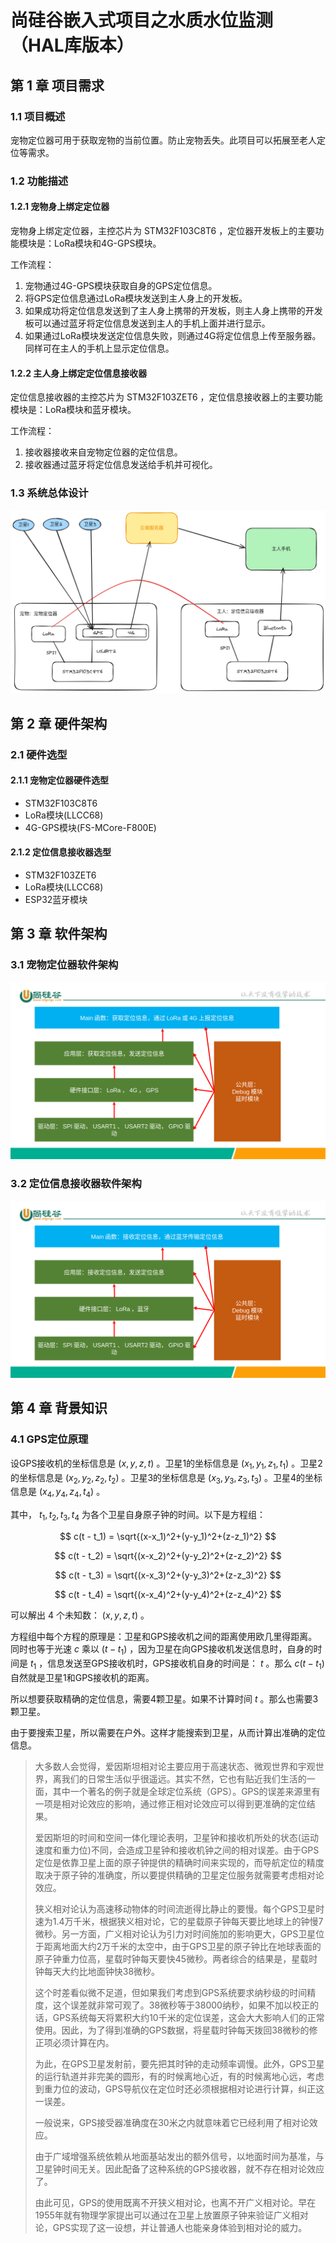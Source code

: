 # 尚硅谷嵌入式项目之水质水位监测（HAL库版本）

## 第 1 章 项目需求

### 1.1 项目概述

宠物定位器可用于获取宠物的当前位置。防止宠物丢失。此项目可以拓展至老人定位等需求。

### 1.2 功能描述

#### 1.2.1 宠物身上绑定定位器

宠物身上绑定定位器，主控芯片为 STM32F103C8T6 ，定位器开发板上的主要功能模块是：LoRa模块和4G-GPS模块。

工作流程：

1. 宠物通过4G-GPS模块获取自身的GPS定位信息。
2. 将GPS定位信息通过LoRa模块发送到主人身上的开发板。
3. 如果成功将定位信息发送到了主人身上携带的开发板，则主人身上携带的开发板可以通过蓝牙将定位信息发送到主人的手机上面并进行显示。
4. 如果通过LoRa模块发送定位信息失败，则通过4G将定位信息上传至服务器。同样可在主人的手机上显示定位信息。

#### 1.2.2 主人身上绑定定位信息接收器

定位信息接收器的主控芯片为 STM32F103ZET6 ，定位信息接收器上的主要功能模块是：LoRa模块和蓝牙模块。

工作流程：

1. 接收器接收来自宠物定位器的定位信息。
2. 接收器通过蓝牙将定位信息发送给手机并可视化。

### 1.3 系统总体设计

![](./总体架构图.png)

## 第 2 章 硬件架构

### 2.1 硬件选型

#### 2.1.1 宠物定位器硬件选型

- STM32F103C8T6
- LoRa模块(LLCC68)
- 4G-GPS模块(FS-MCore-F800E)

#### 2.1.2 定位信息接收器选型

- STM32F103ZET6
- LoRa模块(LLCC68)
- ESP32蓝牙模块

## 第 3 章 软件架构

### 3.1 宠物定位器软件架构

![](./宠物定位器软件架构.png)

### 3.2 定位信息接收器软件架构

![](./定位信息接收器软件架构.png)

## 第 4 章 背景知识

### 4.1 GPS定位原理

设GPS接收机的坐标信息是 $(x, y, z, t)$ 。卫星1的坐标信息是 $(x_1, y_1, z_1, t_1)$ 。卫星2的坐标信息是 $(x_2, y_2, z_2, t_2)$ 。卫星3的坐标信息是 $(x_3, y_3, z_3, t_3)$ 。卫星4的坐标信息是 $(x_4, y_4, z_4, t_4)$ 。

其中， $t_1, t_2, t_3, t_4$ 为各个卫星自身原子钟的时间。以下是方程组：

$$
c(t - t_1) = \sqrt{(x-x_1)^2+(y-y_1)^2+(z-z_1)^2}
$$

$$
c(t - t_2) = \sqrt{(x-x_2)^2+(y-y_2)^2+(z-z_2)^2}
$$

$$
c(t - t_3) = \sqrt{(x-x_3)^2+(y-y_3)^2+(z-z_3)^2}
$$

$$
c(t - t_4) = \sqrt{(x-x_4)^2+(y-y_4)^2+(z-z_4)^2}
$$

可以解出 4 个未知数： $(x,y,z,t)$ 。

方程组中每个方程的原理是：卫星和GPS接收机之间的距离使用欧几里得距离。同时也等于光速 $c$ 乘以 $(t-t_1)$ ，因为卫星在向GPS接收机发送信息时，自身的时间是 $t_1$ ，信息发送至GPS接收机时，GPS接收机自身的时间是： $t$ 。那么 $c(t-t_1)$ 自然就是卫星1和GPS接收机的距离。

所以想要获取精确的定位信息，需要4颗卫星。如果不计算时间 $t$ 。那么也需要3颗卫星。

由于要搜索卫星，所以需要在户外。这样才能搜索到卫星，从而计算出准确的定位信息。

> 大多数人会觉得，爱因斯坦相对论主要应用于高速状态、微观世界和宇观世界，离我们的日常生活似乎很遥远。其实不然，它也有贴近我们生活的一面，其中一个著名的例子就是全球定位系统（GPS）。GPS的误差来源里有一项是相对论效应的影响，通过修正相对论效应可以得到更准确的定位结果。
> 
> 爱因斯坦的时间和空间一体化理论表明，卫星钟和接收机所处的状态(运动速度和重力位)不同，会造成卫星钟和接收机钟之间的相对误差。由于GPS定位是依靠卫星上面的原子钟提供的精确时间来实现的，而导航定位的精度取决于原子钟的准确度，所以要提供精确的卫星定位服务就需要考虑相对论效应。
> 
> 狭义相对论认为高速移动物体的时间流逝得比静止的要慢。每个GPS卫星时速为1.4万千米，根据狭义相对论，它的星载原子钟每天要比地球上的钟慢7微秒。另一方面，广义相对论认为引力对时间施加的影响更大，GPS卫星位于距离地面大约2万千米的太空中，由于GPS卫星的原子钟比在地球表面的原子钟重力位高，星载时钟每天要快45微秒。两者综合的结果是，星载时钟每天大约比地面钟快38微秒。
> 
> 这个时差看似微不足道，但如果我们考虑到GPS系统要求纳秒级的时间精度，这个误差就非常可观了。38微秒等于38000纳秒，如果不加以校正的话，GPS系统每天将累积大约10千米的定位误差，这会大大影响人们的正常使用。因此，为了得到准确的GPS数据，将星载时钟每天拨回38微秒的修正项必须计算在内。
> 
> 为此，在GPS卫星发射前，要先把其时钟的走动频率调慢。此外，GPS卫星的运行轨道并非完美的圆形，有的时候离地心近，有的时候离地心远，考虑到重力位的波动，GPS导航仪在定位时还必须根据相对论进行计算，纠正这一误差。
> 
> 一般说来，GPS接受器准确度在30米之内就意味着它已经利用了相对论效应。
> 
> 由于广域增强系统依赖从地面基站发出的额外信号，以地面时间为基准，与卫星钟时间无关。因此配备了这种系统的GPS接收器，就不存在相对论效应了。
> 
> 由此可见，GPS的使用既离不开狭义相对论，也离不开广义相对论。早在1955年就有物理学家提出可以通过在卫星上放置原子钟来验证广义相对论，GPS实现了这一设想，并让普通人也能亲身体验到相对论的威力。
